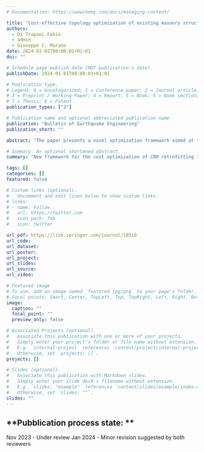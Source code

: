 ```yaml
---
# Documentation: https://wowchemy.com/docs/managing-content/

title: "Cost-effective topology optimization of existing masonry structure seismic reinforcements by a new genetic algorithm-based framework"
authors:
  - Di Trapani Fabio
  - admin
  - Giuseppe C. Marano
date: 2024-02-01T00:00:01+01:01
doi: ""

# Schedule page publish date (NOT publication's date).
publishDate: 2024-01-01T00:00:01+01:01

# Publication type.
# Legend: 0 = Uncategorized; 1 = Conference paper; 2 = Journal article;
# 3 = Preprint / Working Paper; 4 = Report; 5 = Book; 6 = Book section;
# 7 = Thesis; 8 = Patent
publication_types: ["2"]

# Publication name and optional abbreviated publication name.
publication: "Bulletin of Earthquake Engineering"
publication_short: ""

abstract: "The paper presents a novel optimization framework aimed at the minimization of seismic retrofitting-related costs for existing unreinforced masonry building structures. The framework provides the topology optimization of the reinforcements (reinforced plasters) to implement in masonry walls for the accomplishment of seismic safety checks under the reference seismic load combinations. Optimization is carried out by a genetic algorithm (GA) developed in MATLAB®, which controls a 3D finite element equivalent frame model of the masonry structure developed in OpenSees. The GA routine iterates the reinforcement configurations employing specific genetic operators. The feasibility of each candidate retrofitting solution is assessed by performing in-plane shear and flexural safety checks of masonry walls. The framework is finally tested with a case study masonry structure supposed to be made of an average-quality or poor-quality masonry. Results will show that the proposed framework can effectively provide the minimization of seismic retrofitting costs for existing masonry structures, providing as output the optimal configuration of the reinforcements within the structural layout."

# Summary. An optional shortened abstract.
summary: "New framework for the cost optimization of CRM retrofitting in masonry structures involving linear elastic analyses."

tags: []
categories: []
featured: false

# Custom links (optional).
#   Uncomment and edit lines below to show custom links.
# links:
# - name: Follow
#   url: https://twitter.com
#   icon_pack: fab
#   icon: twitter

url_pdf: https://link.springer.com/journal/10518
url_code:
url_dataset:
url_poster:
url_project:
url_slides:
url_source:
url_video:

# Featured image
# To use, add an image named `featured.jpg/png` to your page's folder. 
# Focal points: Smart, Center, TopLeft, Top, TopRight, Left, Right, BottomLeft, Bottom, BottomRight.
image:
  caption: ""
  focal_point: ""
  preview_only: false

# Associated Projects (optional).
#   Associate this publication with one or more of your projects.
#   Simply enter your project's folder or file name without extension.
#   E.g. `internal-project` references `content/project/internal-project/index.md`.
#   Otherwise, set `projects: []`.
projects: []

# Slides (optional).
#   Associate this publication with Markdown slides.
#   Simply enter your slide deck's filename without extension.
#   E.g. `slides: "example"` references `content/slides/example/index.md`.
#   Otherwise, set `slides: ""`.
slides: ""
---
```






<!-- ## **Highlights**

* An novel AI-based framework for the seismic retrofitting cost optimization of RC buildings is proposed.

* The framework also controls service life cost through the evaluation of the expected annual loss (EAL).

* The method can provide multiple topological and sizing optimization of the reinforcement.

* The optimization process is based on a genetic algorithm handling a fiber-section model realized in OpenSees.

* The application of the method can effectively reduce retrofitting costs maintaining a specified EAL.

* The framework can be implemented as a tool for cost-effective and sustainable design of retrofitting. -->

## **Pubblication process state: **
Nov 2023 - Under review
Jan 2024 - Minor revision suggested by both reviewers
